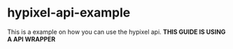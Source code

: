 # hypixel-api-example
This is a example on how you can use the hypixel api. **THIS GUIDE IS USING A API WRAPPER**
